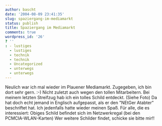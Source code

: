```yaml
---
author: bascht
date: '2004-08-09 23:41:35'
slug: spaziergang-im-mediamarkt
status: publish
title: Spaziergang im Mediamarkt
comments: true
wordpress_id: '26'
? ''
: - lustiges
  - lustiges
  - technik
  - technik
  - Uncategorized
  - unterwegs
  - unterwegs
---
```


Neulich war ich mal wieder im Plauener Mediamarkt. Zugegeben, ich
bin dort sehr gern. :-) Nicht zuletzt auch wegen den tollen
Mitarbeitern. Bei meinem letzten Streifzug hab ich ein tolles
Schild entdeckt. (Siehe Foto) Da hat doch echt jemand in Englisch
aufgepasst, als er den "NEtGer Atabter" beschriftet hat. Ich
jedenfalls hatte wieder meinen Spaß. Für alle, die es interessiert:
Obiges Schild befindet sich im Netzwerkregal (bei den
PCMCIA-WLAN-Karten) Wer weitere Schilder findet, schicke sie bitte
mir!!


